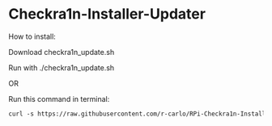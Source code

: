 # Checkra1n-Installer-Updater

How to install:

Download checkra1n_update.sh

Run with ./checkra1n_update.sh

OR

Run this command in terminal: 

```html
curl -s https://raw.githubusercontent.com/r-carlo/RPi-Checkra1n-Install-Updater/master/checkra1n_update.sh | sudo bash
```
